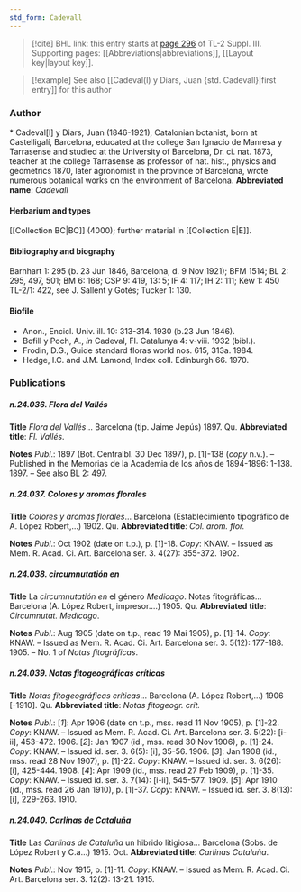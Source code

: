 ```yaml
---
std_form: Cadevall
---
```


> [!cite] BHL link: this entry starts at [page 296](https://www.biodiversitylibrary.org/page/33266603) of TL-2 Suppl. III.
> Supporting pages: [[Abbreviations|abbreviations]], [[Layout key|layout key]].

> [!example] See also [[Cadeval(l) y Diars, Juan {std. Cadevall}|first entry]] for this author

### Author

\* Cadeval\[l\] y Diars, Juan (1846-1921), Catalonian botanist, born at Castelligalí, Barcelona, educated at the college San Ignacio de Manresa y Tarrasense and studied at the University of Barcelona, Dr. ci. nat. 1873, teacher at the college Tarrasense as professor of nat. hist., physics and geometrics 1870, later agronomist in the province of Barcelona, wrote numerous botanical works on the environment of Barcelona. 
**Abbreviated name**: *Cadevall*

#### Herbarium and types

[[Collection BC|BC]] (4000); further material in [[Collection E|E]].

#### Bibliography and biography

Barnhart 1: 295 (b. 23 Jun 1846, Barcelona, d. 9 Nov 1921); BFM 1514; BL 2: 295, 497, 501; BM 6: 168; CSP 9: 419, 13: 5; IF 4: 117; IH 2: 111; Kew 1: 450 TL-2/1: 422, see J. Sallent y Gotés; Tucker 1: 130.

#### Biofile

- Anon., Encicl. Univ. ill. 10: 313-314. 1930 (b.23 Jun 1846).
- Bofill y Poch, A., *in* Cadeval, Fl. Catalunya 4: v-viii. 1932 (bibl.).
- Frodin, D.G., Guide standard floras world nos. 615, 313a. 1984.
- Hedge, I.C. and J.M. Lamond, Index coll. Edinburgh 66. 1970.

### Publications

##### n.24.036. Flora del Vallés

**Title**
*Flora del Vallés*... Barcelona (tip. Jaime Jepús) 1897. Qu.
**Abbreviated title**: *Fl. Vallés*.

**Notes**
*Publ*.: 1897 (Bot. Centralbl. 30 Dec 1897), p. \[1\]-138 (*copy* n.v.). – Published in the Memorias de la Academia de los años de 1894-1896: 1-138. 1897. – See also BL 2: 497.

##### n.24.037. Colores y aromas florales

**Title**
*Colores y aromas florales*... Barcelona (Establecimiento tipográfico de A. López Robert,...) 1902. Qu.
**Abbreviated title**: *Col. arom. flor.*

**Notes**
*Publ*.: Oct 1902 (date on t.p.), p. \[1\]-18. *Copy*: KNAW. – Issued as Mem. R. Acad. Ci. Art. Barcelona ser. 3. 4(27): 355-372. 1902.

##### n.24.038. circumnutatión en

**Title**
La *circumnutatión en* el género *Medicago*. Notas fitográficas... Barcelona (A. López Robert, impresor....) 1905. Qu.
**Abbreviated title**: *Circumnutat. Medicago*.

**Notes**
*Publ*.: Aug 1905 (date on t.p., read 19 Mai 1905), p. \[1\]-14. *Copy*: KNAW. – Issued as Mem. R. Acad. Ci. Art. Barcelona ser. 3. 5(12): 177-188. 1905. – No. 1 of *Notas fitográficas*.

##### n.24.039. Notas fitogeográficas críticas

**Title**
*Notas fitogeográficas críticas*... Barcelona (A. López Robert,...) 1906 \[-1910\]. Qu.
**Abbreviated title**: *Notas fitogeogr. crit.*

**Notes**
*Publ*.: \[*1*\]: Apr 1906 (date on t.p., mss. read 11 Nov 1905), p. \[1\]-22. *Copy*: KNAW. – Issued as Mem. R. Acad. Ci. Art. Barcelona ser. 3. 5(22): \[i-ii\], 453-472. 1906.
\[*2*\]: Jan 1907 (id., mss. read 30 Nov 1906), p. \[1\]-24. *Copy*: KNAW. – Issued id. ser. 3. 6(5): \[i\], 35-56. 1906.
\[*3*\]: Jan 1908 (id., mss. read 28 Nov 1907), p. \[1\]-22. *Copy*: KNAW. – Issued id. ser. 3. 6(26): \[i\], 425-444. 1908.
\[*4*\]: Apr 1909 (id., mss. read 27 Feb 1909), p. \[1\]-35. *Copy*: KNAW. – Issued id. ser. 3. 7(14): \[i-ii\], 545-577. 1909.
\[*5*\]: Apr 1910 (id., mss. read 26 Jan 1910), p. \[1\]-37. *Copy*: KNAW. – Issued id. ser. 3. 8(13): \[i\], 229-263. 1910.

##### n.24.040. Carlinas de Cataluña

**Title**
Las *Carlinas de Cataluña* un hibrido litigiosa... Barcelona (Sobs. de López Robert y C.a...) 1915. Oct.
**Abbreviated title**: *Carlinas Cataluña*.

**Notes**
*Publ*.: Nov 1915, p. \[1\]-11. *Copy*: KNAW. – Issued as Mem. R. Acad. Ci. Art. Barcelona ser. 3. 12(2): 13-21. 1915.

